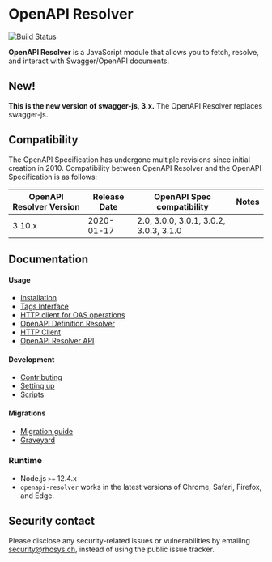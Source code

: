 # OpenAPI Resolver

[![Build Status](https://github.com/rhosys/openapi-resolver.js/actions/workflows/nodejs.yml/badge.svg)](https://github.com/rhosys/openapi-resolver.js/actions)

**OpenAPI Resolver** is a JavaScript module that allows you to fetch, resolve, and interact with Swagger/OpenAPI documents.

## New!

**This is the new version of swagger-js, 3.x.** The OpenAPI Resolver replaces swagger-js.

## Compatibility
The OpenAPI Specification has undergone multiple revisions since initial creation in 2010. 
Compatibility between OpenAPI Resolver and the OpenAPI Specification is as follows:

OpenAPI Resolver Version | Release Date | OpenAPI Spec compatibility | Notes
------------------ | ------------ | -------------------------- | -----
3.10.x | 2020-01-17 | 2.0, 3.0.0, 3.0.1, 3.0.2, 3.0.3, 3.1.0 |

## Documentation

#### Usage

- [Installation](docs/usage/installation.md)
- [Tags Interface](docs/usage/tags-interface.md)
- [HTTP client for OAS operations](docs/usage/http-client-for-oas-operations.md)
- [OpenAPI Definition Resolver](docs/usage/openapi-definition-resolver.md)
- [HTTP Client](docs/usage/http-client.md)
- [OpenAPI Resolver API](docs/usage/api.md)

#### Development

- [Contributing](./CONTRIBUTING.md)
- [Setting up](docs/development/setting-up.md)
- [Scripts](docs/development/scripts.md)

#### Migrations 

- [Migration guide](docs/migration/migration-2-x-to-3-x.md)
- [Graveyard](docs/migration/graveyard-3-x.md)

### Runtime 

- Node.js `>=` 12.4.x
- `openapi-resolver` works in the latest versions of Chrome, Safari, Firefox, and Edge.

## Security contact

Please disclose any security-related issues or vulnerabilities by emailing [security@rhosys.ch](mailto:security@rhosys.ch), instead of using the public issue tracker.
